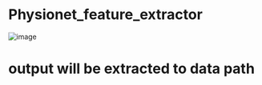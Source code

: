 # Physionet_feature_extractor
![image](https://user-images.githubusercontent.com/80017879/120974776-7fa84000-c7ab-11eb-8bab-28b442e4c4d2.png)

# output will be extracted to data path
